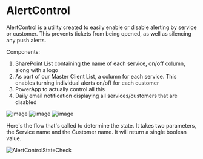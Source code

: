 # AlertControl

AlertControl is a utility created to easily enable or disable alerting by service or customer.  This prevents tickets from being opened, as well as silencing any push alerts.

Components:
1. SharePoint List containing the name of each service, on/off column, along with a logo
2. As part of our Master Client List, a column for each service.  This enables turning individual alerts on/off for each customer
3. PowerApp to actually control all this
4. Daily email notification displaying all services/customers that are disabled


![image](https://user-images.githubusercontent.com/49880736/122790046-ecc8d480-d285-11eb-8984-18382e79da9c.png)
![image](https://user-images.githubusercontent.com/49880736/122790277-27cb0800-d286-11eb-9fce-e6b79dcbd5b4.png)
![image](https://user-images.githubusercontent.com/49880736/122790509-606ae180-d286-11eb-9275-f0a8216dd8f4.png)


Here's the flow that's called to determine the state.  It takes two parameters, the Service name and the Customer name.  It will return a single boolean value.

![AlertControlStateCheck](https://user-images.githubusercontent.com/49880736/122803926-41278080-d295-11eb-80b3-b1d53e8711f4.png)



